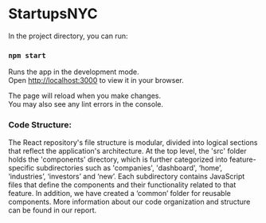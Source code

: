 # StartupsNYC
In the project directory, you can run:

### `npm start`

Runs the app in the development mode.\
Open [http://localhost:3000](http://localhost:3000) to view it in your browser.

The page will reload when you make changes.\
You may also see any lint errors in the console.

### Code Structure:
The React repository's file structure is modular, divided into logical sections that reflect the application's architecture. At the top level, the 'src' folder holds the 'components' directory, which is further categorized into feature-specific subdirectories such as 'companies', 'dashboard', ‘home’, ‘industries’, ‘investors’ and ‘new’. Each subdirectory contains JavaScript files that define the components and their functionality related to that feature. In addition, we have created a ‘common’ folder for reusable components. More information about our code organization and structure can be found in our report.

